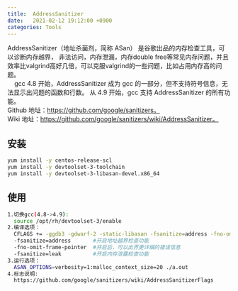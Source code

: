 ```yaml
---
title:  AddressSanitizer
date:   2021-02-12 19:12:00 +0900
categories: Tools
---
```


AddressSanitizer（地址杀菌剂，简称 ASan） 是谷歌出品的内存检查工具，可以诊断内存越界，
非法访问，内存泄漏，内存double free等常见内存问题，并且效率比valgrind高好几倍，可以克服valgrind的一些问题，比如占用内存高的问题。<br>
&nbsp;&nbsp;&nbsp;&nbsp;gcc 4.8 开始，AddressSanitizer 成为 gcc 的一部分，但不支持符号信息，无法显示出问题的函数和行数。
从 4.9 开始，gcc 支持 AddressSanitizer 的所有功能。<br>
Github 地址：https://github.com/google/sanitizers。  <br>
Wiki 地址：https://github.com/google/sanitizers/wiki/AddressSanitizer。

## 安装
```bash
yum install -y centos-release-scl 
yum install -y devtoolset-3-toolchain
yum install -y devtoolset-3-libasan-devel.x86_64
```

## 使用
```bash
1.切换gcc(4.8->4.9):
  source /opt/rh/devtoolset-3/enable
2.编译选项：
  CFLAGS += -ggdb3 -gdwarf-2 -static-libasan -fsanitize=address -fno-omit-frame-pointer
  -fsanitize=address       #开启地址越界检查功能
  -fno-omit-frame-pointer  #开启后，可以出界更详细的错误信息
  -fsanitize=leak          #开启内存泄露检查功能
3.运行选项：
  ASAN_OPTIONS=verbosity=1:malloc_context_size=20 ./a.out
4.标志说明:
  https://github.com/google/sanitizers/wiki/AddressSanitizerFlags
```